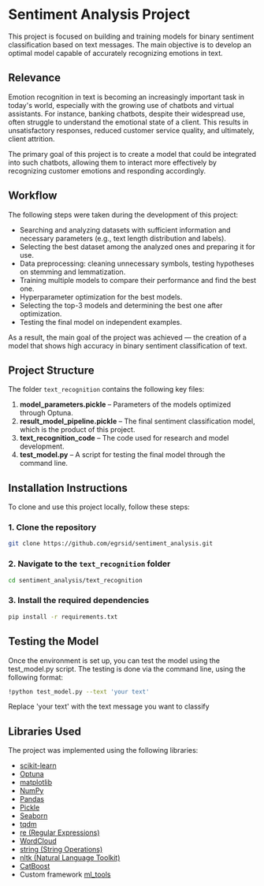 # Sentiment Analysis Project

This project is focused on building and training models for binary sentiment classification based on text messages. The main objective is to develop an optimal model capable of accurately recognizing emotions in text.

## Relevance

Emotion recognition in text is becoming an increasingly important task in today's world, especially with the growing use of chatbots and virtual assistants. For instance, banking chatbots, despite their widespread use, often struggle to understand the emotional state of a client. This results in unsatisfactory responses, reduced customer service quality, and ultimately, client attrition.

The primary goal of this project is to create a model that could be integrated into such chatbots, allowing them to interact more effectively by recognizing customer emotions and responding accordingly.

## Workflow

The following steps were taken during the development of this project:

- Searching and analyzing datasets with sufficient information and necessary parameters (e.g., text length distribution and labels).
- Selecting the best dataset among the analyzed ones and preparing it for use.
- Data preprocessing: cleaning unnecessary symbols, testing hypotheses on stemming and lemmatization.
- Training multiple models to compare their performance and find the best one.
- Hyperparameter optimization for the best models.
- Selecting the top-3 models and determining the best one after optimization.
- Testing the final model on independent examples.

As a result, the main goal of the project was achieved — the creation of a model that shows high accuracy in binary sentiment classification of text.

## Project Structure

The folder `text_recognition` contains the following key files:
1. **model_parameters.pickle** – Parameters of the models optimized through Optuna.
2. **result_model_pipeline.pickle** – The final sentiment classification model, which is the product of this project.
3. **text_recognition_code** – The code used for research and model development.
4. **test_model.py** – A script for testing the final model through the command line.

## Installation Instructions

To clone and use this project locally, follow these steps:

### 1. Clone the repository
```bash
git clone https://github.com/egrsid/sentiment_analysis.git
```

### 2. Navigate to the `text_recognition` folder
```bash
cd sentiment_analysis/text_recognition
```

### 3. Install the required dependencies
```bash
pip install -r requirements.txt
```


## Testing the Model
Once the environment is set up, you can test the model using the test_model.py script. The testing is done via the command line, using the following format:

```bash
!python test_model.py --text 'your text'
```
Replace 'your text' with the text message you want to classify

## Libraries Used
The project was implemented using the following libraries:
- [scikit-learn](https://scikit-learn.org/)
- [Optuna](https://optuna.org/)
- [matplotlib](https://matplotlib.org/)
- [NumPy](https://numpy.org/)
- [Pandas](https://pandas.pydata.org/)
- [Pickle](https://docs.python.org/3/library/pickle.html)
- [Seaborn](https://seaborn.pydata.org/)
- [tqdm](https://tqdm.github.io/)
- [re (Regular Expressions)](https://docs.python.org/3/library/re.html)
- [WordCloud](https://github.com/amueller/word_cloud)
- [string (String Operations)](https://docs.python.org/3/library/string.html)
- [nltk (Natural Language Toolkit)](https://www.nltk.org/)
- [CatBoost](https://catboost.ai/)
- Custom framework [ml_tools](https://github.com/egrsid/ml_tools)
